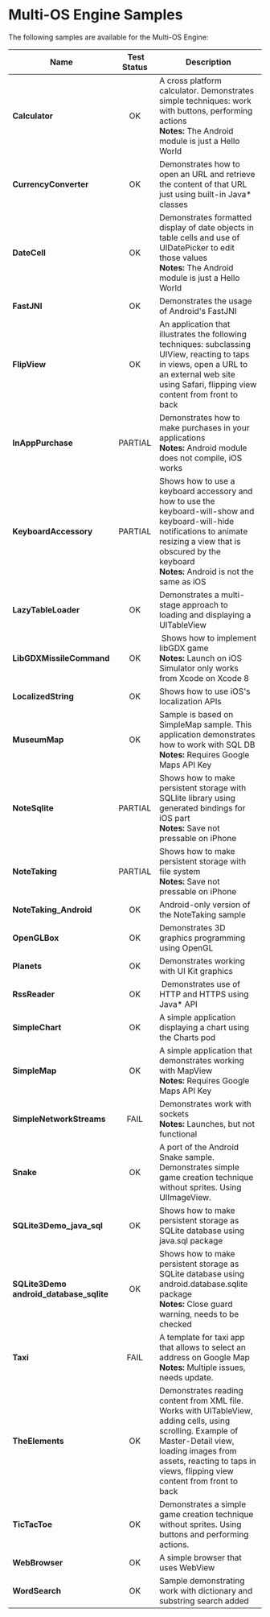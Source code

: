 Multi-OS Engine Samples
=======================

The following samples are available for the Multi-OS Engine:

| Name | Test Status | Description |
|------|:-----------:|-------------|
| **Calculator** | OK | A cross platform calculator. Demonstrates simple techniques: work with buttons, performing actions<br />**Notes:** The Android module is just a Hello World |
| **CurrencyConverter** | OK | Demonstrates how to open an URL and retrieve the content of that URL just using built-in Java* classes |
| **DateCell** | OK | Demonstrates formatted display of date objects in table cells and use of UIDatePicker to edit those values<br />**Notes:** The Android module is just a Hello World |
| **FastJNI** | OK | Demonstrates the usage of Android's FastJNI |
| **FlipView** | OK | An application that illustrates the following techniques: subclassing UIView, reacting to taps in views, open a URL to an external web site using Safari, flipping view content from front to back |
| **InAppPurchase** | PARTIAL | Demonstrates how to make purchases in your applications <br />**Notes:** Android module does not compile, iOS works |
| **KeyboardAccessory** | PARTIAL | Shows how to use a keyboard accessory and how to use the keyboard-will-show and keyboard-will-hide notifications to animate resizing a view that is obscured by the keyboard <br />**Notes:** Android is not the same as iOS |
| **LazyTableLoader** | OK | Demonstrates a multi-stage approach to loading and displaying a UITableView |
| **LibGDXMissileCommand** | OK | Shows how to implement libGDX game <br />**Notes:** Launch on iOS Simulator only works from Xcode on Xcode 8 |
| **LocalizedString** | OK | Shows how to use iOS's localization APIs |
| **MuseumMap** | OK | Sample is based on SimpleMap sample. This application demonstrates how to work with SQL DB <br />**Notes:** Requires Google Maps API Key |
| **NoteSqlite** | PARTIAL | Shows how to make persistent storage with SQLlite library using generated bindings for iOS part <br />**Notes:** Save not pressable on iPhone |
| **NoteTaking** | PARTIAL | Shows how to make persistent storage with file system <br />**Notes:** Save not pressable on iPhone |
| **NoteTaking\_Android** | OK | Android-only version of the NoteTaking sample |
| **OpenGLBox** | OK | Demonstrates 3D graphics programming using OpenGL |
| **Planets** | OK | Demonstrates working with UI Kit graphics |
| **RssReader** | OK | Demonstrates use of HTTP and HTTPS using Java* API |
| **SimpleChart** | OK | A simple application displaying a chart using the Charts pod |
| **SimpleMap** | OK | A simple application that demonstrates working with MapView <br />**Notes:** Requires Google Maps API Key |
| **SimpleNetworkStreams** | FAIL | Demonstrates work with sockets <br />**Notes:** Launches, but not functional |
| **Snake** | OK | A port of the Android Snake sample. Demonstrates simple game creation technique without sprites. Using UIImageView. |
| **SQLite3Demo\_java\_sql** | OK | Shows how to make persistent storage as SQLite database using java.sql package |
| **SQLite3Demo android\_database\_sqlite** | OK | Shows how to make persistent storage as SQLite database using android.database.sqlite package <br />**Notes:** Close guard warning, needs to be checked |
| **Taxi** | FAIL | A template for taxi app that allows to select an address on Google Map <br />**Notes:** Multiple issues, needs update. |
| **TheElements** | OK | Demonstrates reading content from XML file. Works with UITableView, adding cells, using scrolling. Example of Master-Detail view, loading images from assets, reacting to taps in views, flipping view content from front to back |
| **TicTacToe** | OK | Demonstrates a simple game creation technique without  sprites. Using buttons and performing actions. |
| **WebBrowser** | OK | A simple browser that uses WebView |
| **WordSearch** | OK | Sample demonstrating work with dictionary and substring search added |
